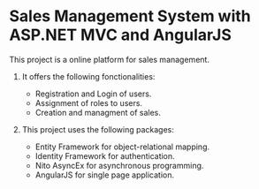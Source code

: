 # Sales Management System with ASP.NET MVC and AngularJS

This project is a online platform for sales management.

1. It offers the following fonctionalities:
    * Registration and Login of users.
    * Assignment of roles to users.
    * Creation and managment of sales.

2. This project uses the following packages:
    * Entity Framework for object-relational mapping.
    * Identity Framework for authentication.
    * Nito AsyncEx for asynchronous programming.
    * AngularJS for single page application.